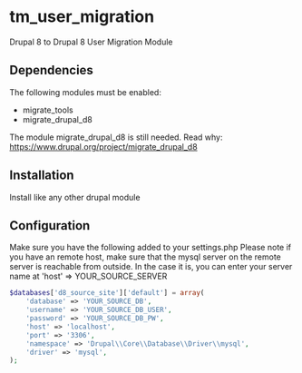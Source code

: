# tm_user_migration
Drupal 8 to Drupal 8 User Migration Module

## Dependencies
The following modules must be enabled:
- migrate_tools
- migrate_drupal_d8

The module migrate_drupal_d8 is still needed.
Read why: https://www.drupal.org/project/migrate_drupal_d8

## Installation
Install like any other drupal module

## Configuration
Make sure you have the following added to your settings.php
Please note if you have an remote host, make sure that the mysql server on the remote server is reachable from outside.
In the case it is, you can enter your server name at 'host' => YOUR_SOURCE_SERVER

```php
$databases['d8_source_site']['default'] = array(
    'database' => 'YOUR_SOURCE_DB',
    'username' => 'YOUR_SOURCE_DB_USER',
    'password' => 'YOUR_SOURCE_DB_PW',
    'host' => 'localhost',
    'port' => '3306',
    'namespace' => 'Drupal\\Core\\Database\\Driver\\mysql',
    'driver' => 'mysql',
);
```


